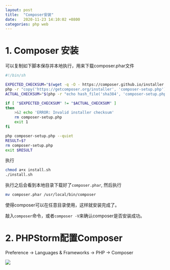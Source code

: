 ```yaml
---
layout: post
title:  "Composer安装"
date:   2020-11-23 14:10:02 +0800
categories: php web
---
```


# 1. Composer 安装
可以复制如下脚本保存并本地执行，用来下载composer.phar文件
```bash
#!/bin/sh

EXPECTED_CHECKSUM="$(wget -q -O - https://composer.github.io/installer.sig)"
php -r "copy('https://getcomposer.org/installer', 'composer-setup.php');"
ACTUAL_CHECKSUM="$(php -r "echo hash_file('sha384', 'composer-setup.php');")"

if [ "$EXPECTED_CHECKSUM" != "$ACTUAL_CHECKSUM" ]
then
    >&2 echo 'ERROR: Invalid installer checksum'
    rm composer-setup.php
    exit 1
fi

php composer-setup.php --quiet
RESULT=$?
rm composer-setup.php
exit $RESULT
```

执行
```bash
chmod a+x install.sh
./install.sh 
```

执行之后会看到本地目录下载好了`composer.phar`, 
然后执行
```bash
mv composer.phar /usr/local/bin/composer
``` 
使得composer可以在任意目录使用，这样就安装完成了。

敲入`composer`命令，或者`composer -V`来确认composer是否安装成功。


# 2. PHPStorm配置Composer
Preference -> Languages & Frameworks -> PHP -> Composer

![](http://sjdt.online/img/20201123_composer.png)



